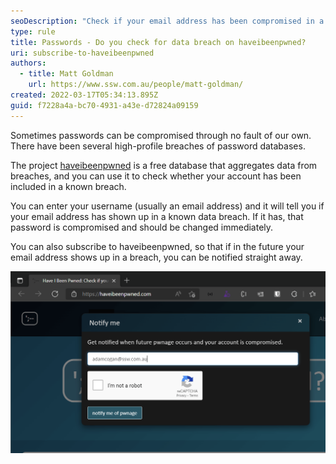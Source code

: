 ```yaml
---
seoDescription: "Check if your email address has been compromised in a data breach and get notified straight away with Have I Been Pwned's subscription service."
type: rule
title: Passwords - Do you check for data breach on haveibeenpwned?
uri: subscribe-to-haveibeenpwned
authors:
  - title: Matt Goldman
    url: https://www.ssw.com.au/people/matt-goldman/
created: 2022-03-17T05:34:13.895Z
guid: f7228a4a-bc70-4931-a43e-d72824a09159
---
```


Sometimes passwords can be compromised through no fault of our own. There have been several high-profile breaches of password databases.

The project [haveibeenpwned](https://haveibeenpwned.com) is a free database that aggregates data from breaches, and you can use it to check whether your account has been included in a known breach.

<!--endintro-->

You can enter your username (usually an email address) and it will tell you if your email address has shown up in a known data breach. If it has, that password is compromised and should be changed immediately.

You can also subscribe to haveibeenpwned, so that if in the future your email address shows up in a breach, you can be notified straight away.

![Figure: Subscribe to haveibeenpwned to know as soon as possible if your password has been compromised](haveibeenpwned.png)
